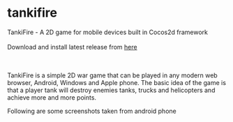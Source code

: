 # tankifire
TankiFire - A 2D game for mobile devices built in Cocos2d framework
<br/><br/>Download and install latest release from <a href="https://github.com/hishamjaved/tankifire/tree/master/release"> here </a> 

<br/>
<br/>
TankiFire is a simple 2D war game that can be played in any modern web browser, Android, Windows and Apple phone. 
The basic idea of the game is that a player tank will destroy enemies tanks, trucks and helicopters and achieve more and more points.

Following are some screenshots taken from android phone
<br/>
<br/>
